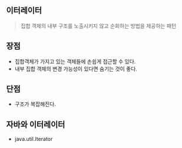 이터레이터
-

> 집합 객체의 내부 구조를 노출시키지 않고 순회하는 방법을 제공하는 패턴


장점
-
- 집합객체가 가지고 있는 객체들에 손쉽게 접근할 수 있다.
- 내부 집합 객체의 변경 가능성이 있다면 숨기는 것이 좋다.

단점
-
- 구조가 복잡해진다.

자바와 이터레이터
-
- java.util.Iterator